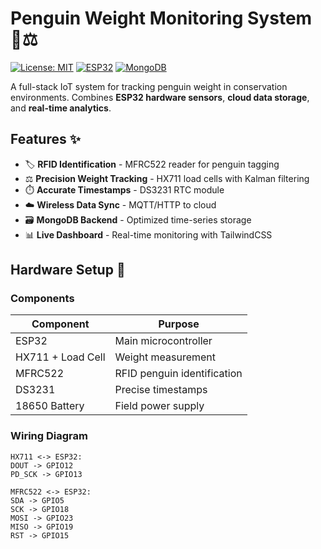 # Penguin Weight Monitoring System 🐧⚖️

[![License: MIT](https://img.shields.io/badge/License-MIT-yellow.svg)](https://opensource.org/licenses/MIT)
[![ESP32](https://img.shields.io/badge/ESP32-IoT-blue)](https://www.espressif.com/)
[![MongoDB](https://img.shields.io/badge/MongoDB-NoSQL-green)](https://www.mongodb.com/)

A full-stack IoT system for tracking penguin weight in conservation environments. Combines **ESP32 hardware sensors**, **cloud data storage**, and **real-time analytics**.

## Features ✨

- 🏷️ **RFID Identification** - MFRC522 reader for penguin tagging
- ⚖️ **Precision Weight Tracking** - HX711 load cells with Kalman filtering
- ⏱️ **Accurate Timestamps** - DS3231 RTC module
- ☁️ **Wireless Data Sync** - MQTT/HTTP to cloud
- 🗃️ **MongoDB Backend** - Optimized time-series storage
- 📊 **Live Dashboard** - Real-time monitoring with TailwindCSS

## Hardware Setup 🔧

### Components
| Component | Purpose |
|-----------|---------|
| ESP32 | Main microcontroller |
| HX711 + Load Cell | Weight measurement |
| MFRC522 | RFID penguin identification |
| DS3231 | Precise timestamps |
| 18650 Battery | Field power supply |

### Wiring Diagram
```plaintext
HX711 <-> ESP32:
DOUT -> GPIO12
PD_SCK -> GPIO13

MFRC522 <-> ESP32:
SDA -> GPIO5
SCK -> GPIO18
MOSI -> GPIO23
MISO -> GPIO19
RST -> GPIO15

